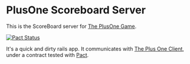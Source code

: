 # PlusOne Scoreboard Server

This is the ScoreBoard server for [The PlusOne Game](https://timothyjones.github.io/PlusOne/).

[![Pact Status](https://test.pact.dius.com.au/pacts/provider/The%20Plus%20One%20Game%20ScoreBoard%20Service/consumer/The%20Plus%20One%20Game%20Client/latest/badge.svg)](https://test.pact.dius.com.au/pacts/provider/The%20Plus%20One%20Game%20ScoreBoard%20Service/consumer/The%20Plus%20One%20Game%20Client/latest)

It's a quick and dirty rails app. It communicates with [The Plus One Client](https://github.com/TimothyJones/PlusOne), under a contract tested with [Pact](http://pact.io).


